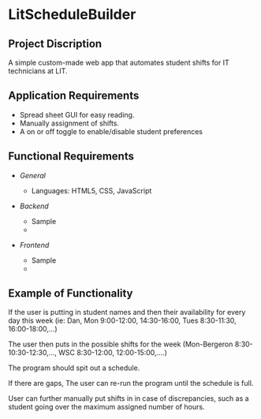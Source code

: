 # LitScheduleBuilder

## **Project Discription**
A simple custom-made web app that automates student shifts for IT technicians at LIT.

## **Application Requirements**
- Spread sheet GUI for easy reading.
- Manually assignment of shifts.
- A on or off toggle to enable/disable student preferences

## **Functional Requirements**
- *General*
    - Languages: HTML5, CSS, JavaScript

- *Backend*
    - Sample 
    -  
- *Frontend*
    - Sample
    -

## **Example of Functionality**
If the user is putting in student names and then their availability for every day this week (ie: Dan, Mon 9:00-12:00, 14:30-16:00, Tues 8:30-11:30, 16:00-18:00,...)

The user then puts in the possible shifts for the week (Mon-Bergeron 8:30-10:30-12:30,..., WSC 8:30-12:00, 12:00-15:00,....)

The program should spit out a schedule.

If there are gaps, The user can re-run the program until the schedule is full.

User can further manually put shifts in in case of discrepancies, such as a student going over the maximum assigned number of hours.